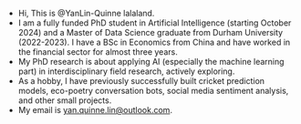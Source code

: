 - Hi, This is @YanLin-Quinne lalaland.
- I am a fully funded PhD student in Artificial Intelligence (starting October 2024) and a Master of Data Science graduate from Durham University (2022-2023). I have a BSc in Economics from China and have worked in the financial sector for almost three years.
- My PhD research is about applying AI (especially the machine learning part) in interdisciplinary field research, actively exploring.
- As a hobby, I have previously successfully built cricket prediction models, eco-poetry conversation bots, social media sentiment analysis, and other small projects.
- My email is yan.quinne.lin@outlook.com. 

<!---
YanLin-Quinne/YanLin-Quinne is a ✨ special ✨ repository because its `README.md` (this file) appears on your GitHub profile.
You can click the Preview link to take a look at your changes.
--->
